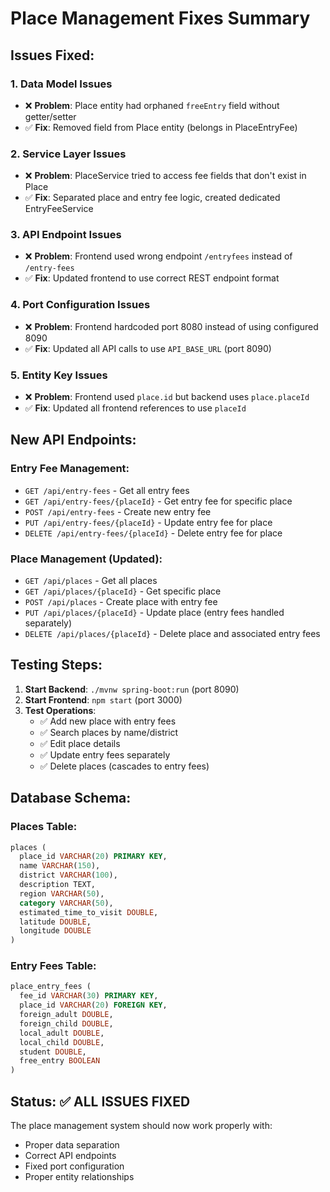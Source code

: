 # Place Management Fixes Summary

## Issues Fixed:

### 1. **Data Model Issues**
- ❌ **Problem**: Place entity had orphaned `freeEntry` field without getter/setter
- ✅ **Fix**: Removed field from Place entity (belongs in PlaceEntryFee)

### 2. **Service Layer Issues**
- ❌ **Problem**: PlaceService tried to access fee fields that don't exist in Place
- ✅ **Fix**: Separated place and entry fee logic, created dedicated EntryFeeService

### 3. **API Endpoint Issues**
- ❌ **Problem**: Frontend used wrong endpoint `/entryfees` instead of `/entry-fees`
- ✅ **Fix**: Updated frontend to use correct REST endpoint format

### 4. **Port Configuration Issues**
- ❌ **Problem**: Frontend hardcoded port 8080 instead of using configured 8090
- ✅ **Fix**: Updated all API calls to use `API_BASE_URL` (port 8090)

### 5. **Entity Key Issues**
- ❌ **Problem**: Frontend used `place.id` but backend uses `place.placeId`
- ✅ **Fix**: Updated all frontend references to use `placeId`

## New API Endpoints:

### Entry Fee Management:
- `GET /api/entry-fees` - Get all entry fees
- `GET /api/entry-fees/{placeId}` - Get entry fee for specific place
- `POST /api/entry-fees` - Create new entry fee
- `PUT /api/entry-fees/{placeId}` - Update entry fee for place
- `DELETE /api/entry-fees/{placeId}` - Delete entry fee for place

### Place Management (Updated):
- `GET /api/places` - Get all places
- `GET /api/places/{placeId}` - Get specific place
- `POST /api/places` - Create place with entry fee
- `PUT /api/places/{placeId}` - Update place (entry fees handled separately)
- `DELETE /api/places/{placeId}` - Delete place and associated entry fees

## Testing Steps:

1. **Start Backend**: `./mvnw spring-boot:run` (port 8090)
2. **Start Frontend**: `npm start` (port 3000)
3. **Test Operations**:
   - ✅ Add new place with entry fees
   - ✅ Search places by name/district
   - ✅ Edit place details
   - ✅ Update entry fees separately
   - ✅ Delete places (cascades to entry fees)

## Database Schema:

### Places Table:
```sql
places (
  place_id VARCHAR(20) PRIMARY KEY,
  name VARCHAR(150),
  district VARCHAR(100), 
  description TEXT,
  region VARCHAR(50),
  category VARCHAR(50),
  estimated_time_to_visit DOUBLE,
  latitude DOUBLE,
  longitude DOUBLE
)
```

### Entry Fees Table:
```sql
place_entry_fees (
  fee_id VARCHAR(30) PRIMARY KEY,
  place_id VARCHAR(20) FOREIGN KEY,
  foreign_adult DOUBLE,
  foreign_child DOUBLE,
  local_adult DOUBLE,
  local_child DOUBLE,
  student DOUBLE,
  free_entry BOOLEAN
)
```

## Status: ✅ ALL ISSUES FIXED
The place management system should now work properly with:
- Proper data separation
- Correct API endpoints  
- Fixed port configuration
- Proper entity relationships
